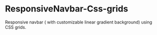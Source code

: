# ResponsiveNavbar-Css-grids
Responsive navbar ( with customizable linear gradient background) using CSS grids.
